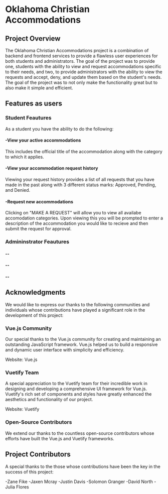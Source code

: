 # Oklahoma Christian Accommodations


## Project Overview
The Oklahoma Christian Accommodations project is a combination of backend and frontend services to provide a flawless user experiences for both students and administrators. The goal of the project was to provide one, students with the ability to view and request accommodations specific to their needs, and two, to provide administrators with the ability to view the requests and accept, deny, and update them based on the student's needs. The goal of the project was to not only make the functionality great but to also make it simple and efficient. 

## Features as users 

### Student Feautures
As a student you have the ability to do the following:

#### -View your active accommodations
 This includes the official title of the accommodation along with the category to which it applies.
#### -View your accommodation request history
Viewing your request history provides a list of all requests that you have made in the past along with 3 different status marks: Approved, Pending, and Denied.
#### -Request new accommodations
Clicking on "MAKE A REQUEST" will allow you to view all availabe accomodation categories. Upon viewing this you will be prompted to enter a description of the accommodation you would like to recieve and then submit the request for approval.

### Admininstrator Feautures

#### --
#### --
#### --


## Acknowledgments
We would like to express our thanks to the following communities and individuals whose contributions have played a significant role in the development of this project:

### Vue.js Community
Our special thanks to the Vue.js community for creating and maintaining an outstanding JavaScript framework. Vue.js helped us to build a responsive and dynamic user interface with simplicity and efficiency.

Website: Vue.js

### Vuetify Team
A special appreciation to the Vuetify team for their incredible work in designing and developing a comprehensive UI framework for Vue.js. Vuetify's rich set of components and styles have greatly enhanced the aesthetics and functionality of our project.

Website: Vuetify

### Open-Source Contributors
We extend our thanks to the countless open-source contributors whose efforts have built the Vue.js and Vuetify frameworks.

## Project Contributors
A special thanks to the those whose contributions have been the key in the success of this project:

-Zane Fike
-Jaxen Mcray
-Justin Davis
-Solomon Granger
-David North
-Julia Flores
